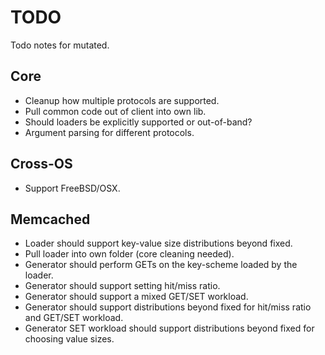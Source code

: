 # TODO

Todo notes for mutated.

## Core

* Cleanup how multiple protocols are supported.
* Pull common code out of client into own lib.
* Should loaders be explicitly supported or out-of-band?
* Argument parsing for different protocols.

## Cross-OS

* Support FreeBSD/OSX.

## Memcached

* Loader should support key-value size distributions beyond fixed.
* Pull loader into own folder (core cleaning needed).
* Generator should perform GETs on the key-scheme loaded by the loader.
* Generator should support setting hit/miss ratio.
* Generator should support a mixed GET/SET workload.
* Generator should support distributions beyond fixed for hit/miss ratio and
  GET/SET workload.
* Generator SET workload should support distributions beyond fixed for choosing
  value sizes.

